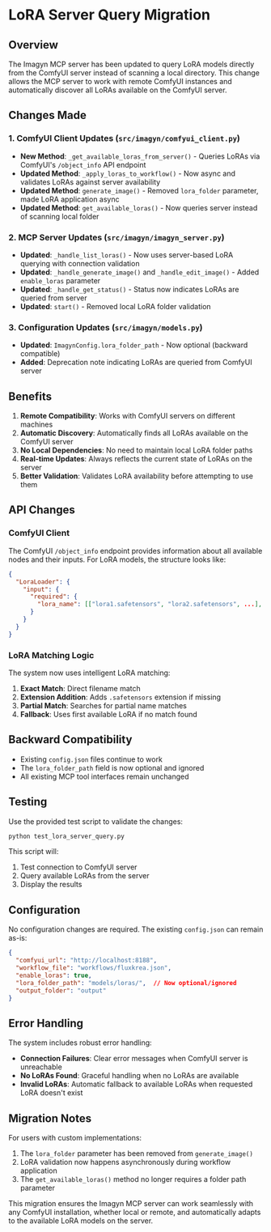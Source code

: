 # LoRA Server Query Migration

## Overview

The Imagyn MCP server has been updated to query LoRA models directly from the ComfyUI server instead of scanning a local directory. This change allows the MCP server to work with remote ComfyUI instances and automatically discover all LoRAs available on the ComfyUI server.

## Changes Made

### 1. ComfyUI Client Updates (`src/imagyn/comfyui_client.py`)

- **New Method**: `_get_available_loras_from_server()` - Queries LoRAs via ComfyUI's `/object_info` API endpoint
- **Updated Method**: `_apply_loras_to_workflow()` - Now async and validates LoRAs against server availability
- **Updated Method**: `generate_image()` - Removed `lora_folder` parameter, made LoRA application async
- **Updated Method**: `get_available_loras()` - Now queries server instead of scanning local folder

### 2. MCP Server Updates (`src/imagyn/imagyn_server.py`)

- **Updated**: `_handle_list_loras()` - Now uses server-based LoRA querying with connection validation
- **Updated**: `_handle_generate_image()` and `_handle_edit_image()` - Added `enable_loras` parameter
- **Updated**: `_handle_get_status()` - Status now indicates LoRAs are queried from server
- **Updated**: `start()` - Removed local LoRA folder validation

### 3. Configuration Updates (`src/imagyn/models.py`)

- **Updated**: `ImagynConfig.lora_folder_path` - Now optional (backward compatible)
- **Added**: Deprecation note indicating LoRAs are queried from ComfyUI server

## Benefits

1. **Remote Compatibility**: Works with ComfyUI servers on different machines
2. **Automatic Discovery**: Automatically finds all LoRAs available on the ComfyUI server
3. **No Local Dependencies**: No need to maintain local LoRA folder paths
4. **Real-time Updates**: Always reflects the current state of LoRAs on the server
5. **Better Validation**: Validates LoRA availability before attempting to use them

## API Changes

### ComfyUI Client

The ComfyUI `/object_info` endpoint provides information about all available nodes and their inputs. For LoRA models, the structure looks like:

```json
{
  "LoraLoader": {
    "input": {
      "required": {
        "lora_name": [["lora1.safetensors", "lora2.safetensors", ...], {...}]
      }
    }
  }
}
```

### LoRA Matching Logic

The system now uses intelligent LoRA matching:

1. **Exact Match**: Direct filename match
2. **Extension Addition**: Adds `.safetensors` extension if missing
3. **Partial Match**: Searches for partial name matches
4. **Fallback**: Uses first available LoRA if no match found

## Backward Compatibility

- Existing `config.json` files continue to work
- The `lora_folder_path` field is now optional and ignored
- All existing MCP tool interfaces remain unchanged

## Testing

Use the provided test script to validate the changes:

```bash
python test_lora_server_query.py
```

This script will:
1. Test connection to ComfyUI server
2. Query available LoRAs from the server
3. Display the results

## Configuration

No configuration changes are required. The existing `config.json` can remain as-is:

```json
{
  "comfyui_url": "http://localhost:8188",
  "workflow_file": "workflows/fluxkrea.json",
  "enable_loras": true,
  "lora_folder_path": "models/loras/",  // Now optional/ignored
  "output_folder": "output"
}
```

## Error Handling

The system includes robust error handling:

- **Connection Failures**: Clear error messages when ComfyUI server is unreachable
- **No LoRAs Found**: Graceful handling when no LoRAs are available
- **Invalid LoRAs**: Automatic fallback to available LoRAs when requested LoRA doesn't exist

## Migration Notes

For users with custom implementations:

1. The `lora_folder` parameter has been removed from `generate_image()`
2. LoRA validation now happens asynchronously during workflow application
3. The `get_available_loras()` method no longer requires a folder path parameter

This migration ensures the Imagyn MCP server can work seamlessly with any ComfyUI installation, whether local or remote, and automatically adapts to the available LoRA models on the server.
